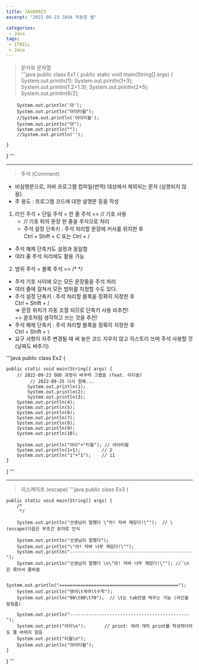 ```yaml
---
title: JAVA0923
excerpt: "2022-09-23 JAVA 차동원 쌤"

categories:
 - Java
tags:
 - ITWILL
 - Java
---
```

> 문자와 문자열    
'''java
public class Ex1 {
	public static void main(String[] args) {
		System.out.println(1);
		System.out.println(1+3);
		System.out.println(1.2+1.3);
		System.out.println(2*5);
		System.out.println(6/2);
		
		System.out.println('아');
		System.out.println("아이티윌");
		//System.out.println('아이티윌');
		System.out.println("아");
		System.out.println("");
		//System.out.println('');
		
	}
}
'''
- - -

> 주석 (Comment)     
- 비실행문으로, 자바 프로그램 컴파일(번역) 대상에서 제외되는 문자 (실행되지 않음)    
- 주 용도 : 프로그램 코드에 대한 설명문 등을 작성     
 
1. 라인 주석 + 단일 주석 = 한 줄 주석 => // 기호 사용   
   - // 기호 뒤의 문장 한 줄을 주석으로 처리   
   - 주석 설정 단축키 : 주석 처리할 문장에 커서를 위치한 후   
	                 Ctrl + Shift + C 또는 Ctrl + /   
  - 주석 해제 단축키도 설정과 동일함   
  - 여러 줄 주석 처리에도 활용 가능   
	 	
 2. 범위 주석 = 블록 주석 => /* */   
   - 주석 기호 사이에 오는 모든 문장들을 주석 처리  
   - 여러 줄에 걸쳐서 모든 범위를 지정할 수도 있다.   
   - 주석 설정 단축키 : 주석 처리할 블록을 정확히 지정한 후    
		     Ctrl + Shift + /   
		 => 문장 위치가 자동 조절 되므로 단축키 사용 비추천!   
		 => 괄호처럼 생각하고 쓰는 것을 추천!   
  - 주석 해제 단축키 : 주석 처리할 블록을 정확히 지정한 후   
		    Ctrl + Shift + \    
  - 요구 사항이 자주 변경될 때 써 놓은 코드 지우지 않고 히스토리 쓰며 주석 사용할 것 (날짜도 써주기)   
   
'''java
public class Ex2 {

	public static void main(String[] args) {
		// 2022-09-23 OOO 과장이 바꾸라 그랬음 (feat. 이다솔)
	     	 // 2022-09-25 다시 원복...	
	     	System.out.println(1);
	    	System.out.println(2);
	    	System.out.println(3);
		System.out.println(4);
		System.out.println(5);
		System.out.println(6);
		System.out.println(7);
		System.out.println(8);
		System.out.println(9);
		System.out.println(10);
		
	  	System.out.println("아이"+"티윌"); // 아이티윌
		System.out.println(1+1);		// 2
		System.out.println("1"+"1");    // 11
	}

}
'''
- - -

> 이스케이프 (escape)
'''java
public class Ex3 {

	public static void main(String[] args) {
		/*
		 */

		System.out.println("선생님이 말했다 \"아! 자바 재밌다!\"");  // \(escape)다음은 무조건 문자로 인식
		
		System.out.println("선생님이 말했다");
		System.out.println("\"아! 자바 너무 재밌다!\"");
		System.out.println("----------------------------------------------");
		System.out.println("선생님이 말했다 \n\"아! 자바 너무 재밌다!\"");	// \n은 묶어서 줄바꿈

		System.out.println("=============================================");
		System.out.println("영어\t국어\t수학");
		System.out.println("90\t80\t70");  // \t는 tab만큼 띄우는 기능 (라인을 맞춰줌)
		
		System.out.println("---------------------------------------------");
		System.out.print("아이\n");		// print: 여러 개의 print를 작성하더라도 줄 바뀌지 않음
		System.out.print("티윌\n");
		System.out.println("아이티윌");
	}

}
'''

